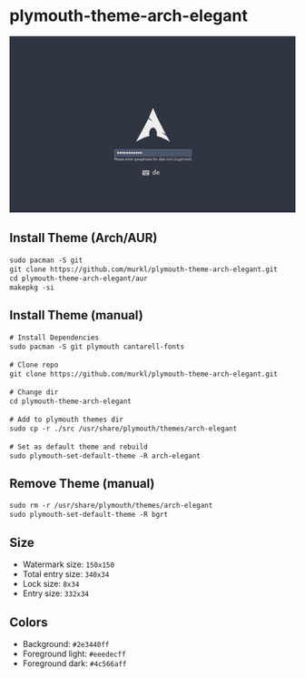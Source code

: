 # plymouth-theme-arch-elegant

<p><img src="./screenshot.png" /></p>

## Install Theme (Arch/AUR)

```
sudo pacman -S git
git clone https://github.com/murkl/plymouth-theme-arch-elegant.git
cd plymouth-theme-arch-elegant/aur
makepkg -si
```

## Install Theme (manual)

```
# Install Dependencies
sudo pacman -S git plymouth cantarell-fonts

# Clone repo
git clone https://github.com/murkl/plymouth-theme-arch-elegant.git

# Change dir
cd plymouth-theme-arch-elegant

# Add to plymouth themes dir
sudo cp -r ./src /usr/share/plymouth/themes/arch-elegant

# Set as default theme and rebuild
sudo plymouth-set-default-theme -R arch-elegant
```

## Remove Theme (manual)

```
sudo rm -r /usr/share/plymouth/themes/arch-elegant
sudo plymouth-set-default-theme -R bgrt
```

## Size

- Watermark size: `150x150`
- Total entry size: `340x34`
- Lock size: `8x34`
- Entry size: `332x34`

## Colors

- Background: `#2e3440ff`
- Foreground light: `#eeedecff`
- Foreground dark: `#4c566aff`
